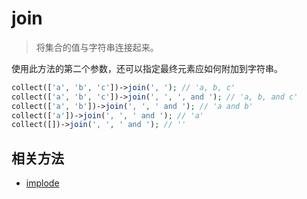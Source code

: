 # join

> 将集合的值与字符串连接起来。

使用此方法的第二个参数，还可以指定最终元素应如何附加到字符串。

```php
collect(['a', 'b', 'c'])->join(', '); // 'a, b, c'
collect(['a', 'b', 'c'])->join(', ', ', and '); // 'a, b, and c'
collect(['a', 'b'])->join(', ', ' and '); // 'a and b'
collect(['a'])->join(', ', ' and '); // 'a'
collect([])->join(', ', ' and '); // ''
```

## 相关方法

- [implode](implode.md)
